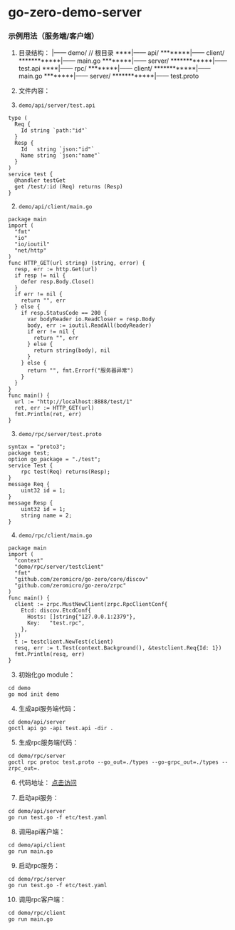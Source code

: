 # go-zero-demo-server

### 示例用法（服务端/客户端）

1. 目录结构：
|—— demo/   // 根目录
****|—— api/
********|—— client/
************|—— main.go
********|—— server/
************|—— test.api
****|—— rpc/
********|—— client/
************|—— main.go
********|—— server/
************|—— test.proto

2. 文件内容：
  1. `demo/api/server/test.api`
  ```
  type (
    Req {
      Id string `path:"id"`
    }
    Resp {
      Id   string `json:"id"`
      Name string `json:"name"`
    }
  )
  service test {
    @handler testGet
    get /test/:id (Req) returns (Resp)
  }
  ```
  2. `demo/api/client/main.go`
  ```
  package main
  import (
    "fmt"
    "io"
    "io/ioutil"
    "net/http"
  )
  func HTTP_GET(url string) (string, error) {
    resp, err := http.Get(url)
    if resp != nil {
      defer resp.Body.Close()
    }
    if err != nil {
      return "", err
    } else {
      if resp.StatusCode == 200 {
        var bodyReader io.ReadCloser = resp.Body
        body, err := ioutil.ReadAll(bodyReader)
        if err != nil {
          return "", err
        } else {
          return string(body), nil
        }
      } else {
        return "", fmt.Errorf("服务器异常")
      }
    }
  }
  func main() {
    url := "http://localhost:8888/test/1"
    ret, err := HTTP_GET(url)
    fmt.Println(ret, err)
  }
  ```
  3. `demo/rpc/server/test.proto`
  ```
  syntax = "proto3";
  package test;
  option go_package = "./test";
  service Test {
      rpc test(Req) returns(Resp);
  }
  message Req {
      uint32 id = 1;
  }
  message Resp {
      uint32 id = 1;
      string name = 2;
  }
  ```
  4. `demo/rpc/client/main.go`
  ```
  package main
  import (
    "context"
    "demo/rpc/server/testclient"
    "fmt"
    "github.com/zeromicro/go-zero/core/discov"
    "github.com/zeromicro/go-zero/zrpc"
  )
  func main() {
    client := zrpc.MustNewClient(zrpc.RpcClientConf{
      Etcd: discov.EtcdConf{
        Hosts: []string{"127.0.0.1:2379"},
        Key:   "test.rpc",
      },
    })
    t := testclient.NewTest(client)
    resq, err := t.Test(context.Background(), &testclient.Req{Id: 1})
    fmt.Println(resq, err)
  }
  ```

3. 初始化go module：
```
cd demo
go mod init demo
```

4. 生成api服务端代码：
```
cd demo/api/server
goctl api go -api test.api -dir .
```

5. 生成rpc服务端代码：
```
cd demo/rpc/server
goctl rpc protoc test.proto --go_out=./types --go-grpc_out=./types --zrpc_out=.
```

6. 代码地址：
[点击访问](https://github.com/job520/go-zero-demo-server)


7. 启动api服务：
```
cd demo/api/server
go run test.go -f etc/test.yaml
```

8. 调用api客户端：
```
cd demo/api/client
go run main.go
```

9. 启动rpc服务：
```
cd demo/rpc/server
go run test.go -f etc/test.yaml
```

10. 调用rpc客户端：
```
cd demo/rpc/client
go run main.go
```
